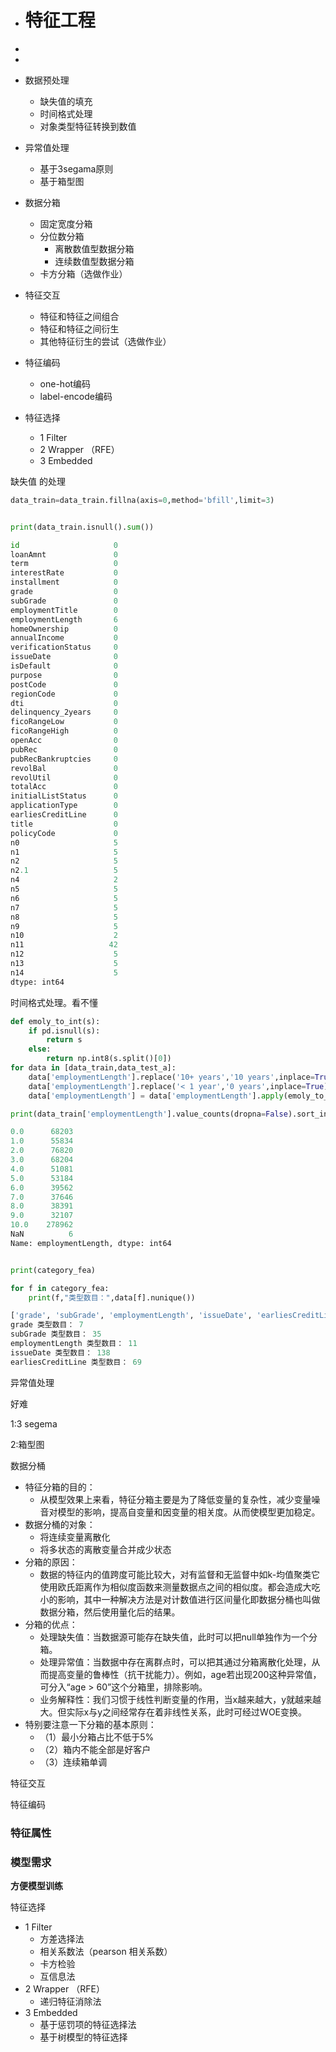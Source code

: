 - # 特征工程

- 

- 

- 数据预处理

  - 缺失值的填充
  - 时间格式处理
  - 对象类型特征转换到数值

- 异常值处理

  - 基于3segama原则
  - 基于箱型图

- 数据分箱

  - 固定宽度分箱
  - 分位数分箱
    - 离散数值型数据分箱
    - 连续数值型数据分箱
  - 卡方分箱（选做作业）

- 特征交互

  - 特征和特征之间组合
  - 特征和特征之间衍生
  - 其他特征衍生的尝试（选做作业）

- 特征编码

  - one-hot编码
  - label-encode编码

- 特征选择

  - 1 Filter
  - 2 Wrapper （RFE）
  - 3 Embedded







缺失值 的处理

```python
data_train=data_train.fillna(axis=0,method='bfill',limit=3)


print(data_train.isnull().sum())

```





```python
id                     0
loanAmnt               0
term                   0
interestRate           0
installment            0
grade                  0
subGrade               0
employmentTitle        0
employmentLength       6
homeOwnership          0
annualIncome           0
verificationStatus     0
issueDate              0
isDefault              0
purpose                0
postCode               0
regionCode             0
dti                    0
delinquency_2years     0
ficoRangeLow           0
ficoRangeHigh          0
openAcc                0
pubRec                 0
pubRecBankruptcies     0
revolBal               0
revolUtil              0
totalAcc               0
initialListStatus      0
applicationType        0
earliesCreditLine      0
title                  0
policyCode             0
n0                     5
n1                     5
n2                     5
n2.1                   5
n4                     2
n5                     5
n6                     5
n7                     5
n8                     5
n9                     5
n10                    2
n11                   42
n12                    5
n13                    5
n14                    5
dtype: int64

```



时间格式处理。看不懂



```python
def emoly_to_int(s):
    if pd.isnull(s):
        return s
    else:
        return np.int8(s.split()[0])
for data in [data_train,data_test_a]:
    data['employmentLength'].replace('10+ years','10 years',inplace=True)
    data['employmentLength'].replace('< 1 year','0 years',inplace=True)
    data['employmentLength'] = data['employmentLength'].apply(emoly_to_int)

print(data_train['employmentLength'].value_counts(dropna=False).sort_index())
```



```python
0.0      68203
1.0      55834
2.0      76820
3.0      68204
4.0      51081
5.0      53184
6.0      39562
7.0      37646
8.0      38391
9.0      32107
10.0    278962
NaN          6
Name: employmentLength, dtype: int64

```

```python

print(category_fea)

for f in category_fea:
    print(f,"类型数目：",data[f].nunique())

```

```python
['grade', 'subGrade', 'employmentLength', 'issueDate', 'earliesCreditLine']
grade 类型数目： 7
subGrade 类型数目： 35
employmentLength 类型数目： 11
issueDate 类型数目： 138
earliesCreditLine 类型数目： 69
```

异常值处理

好难

1:3 segema

2:箱型图







数据分桶

- 特征分箱的目的：
  - 从模型效果上来看，特征分箱主要是为了降低变量的复杂性，减少变量噪音对模型的影响，提高自变量和因变量的相关度。从而使模型更加稳定。
- 数据分桶的对象：
  - 将连续变量离散化
  - 将多状态的离散变量合并成少状态
- 分箱的原因：
  - 数据的特征内的值跨度可能比较大，对有监督和无监督中如k-均值聚类它使用欧氏距离作为相似度函数来测量数据点之间的相似度。都会造成大吃小的影响，其中一种解决方法是对计数值进行区间量化即数据分桶也叫做数据分箱，然后使用量化后的结果。
- 分箱的优点：
  - 处理缺失值：当数据源可能存在缺失值，此时可以把null单独作为一个分箱。
  - 处理异常值：当数据中存在离群点时，可以把其通过分箱离散化处理，从而提高变量的鲁棒性（抗干扰能力）。例如，age若出现200这种异常值，可分入“age > 60”这个分箱里，排除影响。
  - 业务解释性：我们习惯于线性判断变量的作用，当x越来越大，y就越来越大。但实际x与y之间经常存在着非线性关系，此时可经过WOE变换。
- 特别要注意一下分箱的基本原则：
  - （1）最小分箱占比不低于5%
  - （2）箱内不能全部是好客户
  - （3）连续箱单调





特征交互



特征编码

### **特征属性**

### **模型需求**

**方便模型训练**

特征选择



- 1 Filter
  - 方差选择法
  - 相关系数法（pearson 相关系数）
  - 卡方检验
  - 互信息法
- 2 Wrapper （RFE）
  - 递归特征消除法
- 3 Embedded
  - 基于惩罚项的特征选择法
  - 基于树模型的特征选择